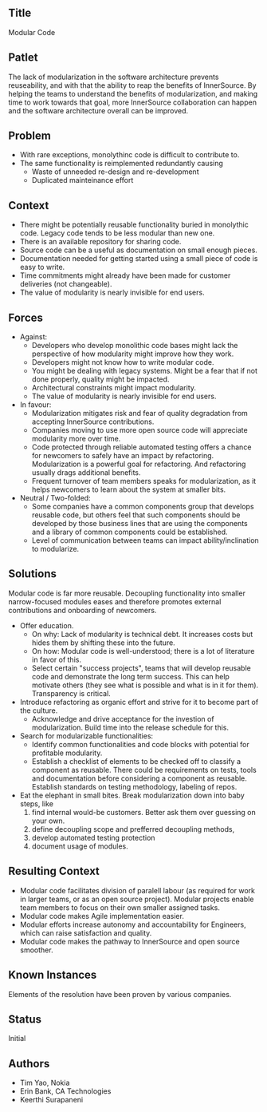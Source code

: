 ## Title

Modular Code

## Patlet

The lack of modularization in the software architecture prevents reuseability, and with that the ability to reap the benefits of InnerSource. By helping the teams to understand the benefits of modularization, and making time to work towards that goal, more InnerSource collaboration can happen and the software architecture overall can be improved.

## Problem

* With rare exceptions, monolythinc code is difficult to contribute to.
* The same functionality is reimplemented redundantly causing
  * Waste of unneeded re-design and re-development
  * Duplicated mainteinance effort

## Context

* There might be potentially reusable functionality buried in monolythic code.
  Legacy code tends to be less modular than new one.
* There is an available repository for sharing code.
* Source code can be a useful as documentation on small enough pieces.
* Documentation needed for getting started using a small piece of code is easy to write.
* Time commitments might already have been made for customer deliveries (not changeable).
* The value of modularity is nearly invisible for end users.

## Forces

* Against:
  * Developers who develop monolithic code bases might lack the perspective of how modularity might improve how they work.
  * Developers might not know how to write modular code.
  * You might be dealing with legacy systems. Might be a fear that if not done properly, quality might be impacted.
  * Architectural constraints might impact modularity.
  * The value of modularity is nearly invisible for end users.
* In favour:
  * Modularization mitigates risk and fear of quality degradation from accepting InnerSource contributions.
  * Companies moving to use more open source code will appreciate modularity more over time.
  * Code protected through reliable automated testing offers a chance for newcomers to safely have an impact by refactoring. Modularization is a powerful goal for refactoring. And refactoring usually drags additional benefits.
  * Frequent turnover of team members speaks for modularization, as it helps newcomers to learn about the system at smaller bits.
* Neutral / Two-folded:
  * Some companies have a common components group that develops reusable code, but others feel that such components should be developed by those business lines that are using the components and a library of common components could be established.
  * Level of communication between teams can impact ability/inclination to modularize.

## Solutions

Modular code is far more reusable. Decoupling functionality into smaller narrow-focused modules eases
and therefore promotes external contributions and onboarding of newcomers.

* Offer education.
  * On why: Lack of modularity is technical debt. It increases costs but hides them by shifting these into the future.
  * On how: Modular code is well-understood; there is a lot of literature in favor of this.
  * Select certain "success projects", teams that will develop reusable code and demonstrate the long term success. This can help motivate others (they see what is possible and what is in it for them). Transparency is critical.
* Introduce refactoring as organic effort and strive for it to become part of the culture.
  * Acknowledge and drive acceptance for the investion of modularization. Build time into the release schedule for this.
* Search for modularizable functionalities:
  * Identify common functionalities and code blocks with potential for profitable modularity.
  * Establish a checklist of elements to be checked off to classify a component as reusable.
    There could be requirements on tests, tools and documentation before considering a component as reusable.
    Establish standards on testing methodology, labeling of repos.
* Eat the elephant in small bites. Break modularization down into baby steps, like
  1. find internal would-be customers. Better ask them over guessing on your own.
  1. define decoupling scope and prefferred decoupling methods,
  1. develop automated testing protection
  1. document usage of modules.

## Resulting Context

* Modular code facilitates division of paralell labour (as required for work in larger teams, or as an open source project). Modular projects enable team members to focus on their own smaller assigned tasks.
* Modular code makes Agile implementation easier.
* Modular efforts increase autonomy and accountability for Engineers, which can raise satisfaction and quality.
* Modular code makes the pathway to InnerSource and open source smoother.

## Known Instances

Elements of the resolution have been proven by various companies.

## Status

Initial

## Authors  

* Tim Yao, Nokia
* Erin Bank, CA Technologies
* Keerthi Surapaneni
